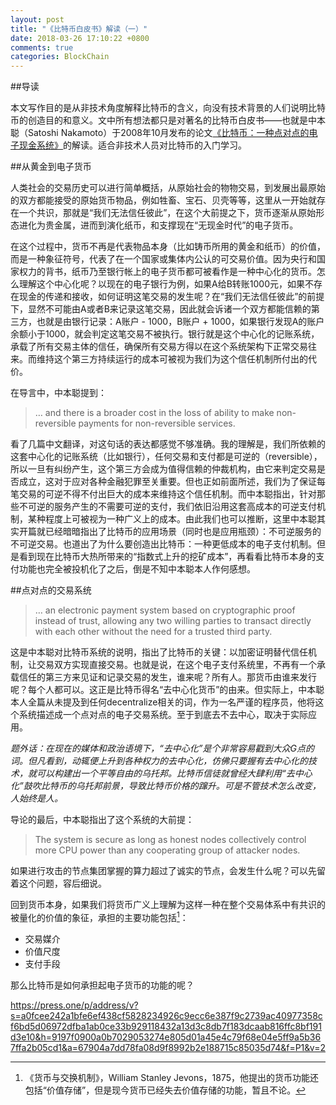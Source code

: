 ```yaml
---
layout: post
title: "《比特币白皮书》解读（一）"
date: 2018-03-26 17:10:22 +0800
comments: true
categories: BlockChain
---
```

##导读

本文写作目的是从非技术角度解释比特币的含义，向没有技术背景的人们说明比特币的创造目的和意义。文中所有想法都只是对著名的比特币白皮书——也就是中本聪（Satoshi Nakamoto）于2008年10月发布的论文[《比特币：一种点对点的电子现金系统》](https://bitcoin.org/bitcoin.pdf)的解读。适合非技术人员对比特币的入门学习。

##从黄金到电子货币

人类社会的交易历史可以进行简单概括，从原始社会的物物交易，到发展出最原始的双方都能接受的原始货币物品，例如牲畜、宝石、贝壳等等，这里从一开始就存在一个共识，那就是“我们无法信任彼此”，在这个大前提之下，货币逐渐从原始形态进化为贵金属，进而到演化纸币，和支撑现在“无现金时代”的电子货币。

在这个过程中，货币不再是代表物品本身（比如铸币所用的黄金和纸币）的价值，而是一种象征符号，代表了在一个国家或集体内公认的可交易价值。因为央行和国家权力的背书，纸币乃至银行帐上的电子货币都可被看作是一种中心化的货币。怎么理解这个中心化呢？以现在的电子银行为例，如果A给B转账1000元，如果不存在现金的传递和接收，如何证明这笔交易的发生呢？在“我们无法信任彼此”的前提下，显然不可能由A或者B来记录这笔交易，因此就会诉诸一个双方都能信赖的第三方，也就是由银行记录：A账户 - 1000，B账户 + 1000，如果银行发现A的账户余额小于1000，就会判定这笔交易不被执行。银行就是这个中心化的记账系统，承载了所有交易主体的信任，确保所有交易方得以在这个系统架构下正常交易往来。而维持这个第三方持续运行的成本可被视为我们为这个信任机制所付出的代价。

在导言中，中本聪提到：

> … and there is a broader cost in the loss of ability to make non-reversible payments for non-reversible services.

看了几篇中文翻译，对这句话的表达都感觉不够准确。我的理解是，我们所依赖的这套中心化的记账系统（比如银行），任何交易和支付都是可逆的（reversible），所以一旦有纠纷产生，这个第三方会成为值得信赖的仲裁机构，由它来判定交易是否成立，这对于应对各种金融犯罪至关重要。但也正如前面所述，我们为了保证每笔交易的可逆不得不付出巨大的成本来维持这个信任机制。而中本聪指出，针对那些不可逆的服务产生的不需要可逆的支付，我们依旧沿用这套高成本的可逆支付机制，某种程度上可被视为一种广义上的成本。由此我们也可以推断，这里中本聪其实开篇就已经暗暗指出了比特币的应用场景（同时也是应用瓶颈）：不可逆服务的不可逆交易。也道出了为什么要创造出比特币：一种更低成本的电子支付机制。但是看到现在比特币大热所带来的“指数式上升的挖矿成本”，再看看比特币本身的支付功能也完全被投机化了之后，倒是不知中本聪本人作何感想。

##点对点的交易系统

>… an electronic payment system based on cryptographic proof instead of trust, allowing any two willing parties to transact directly with each other without the need for a trusted third party.

这是中本聪对比特币系统的说明，指出了比特币的关键：以加密证明替代信任机制，让交易双方实现直接交易。也就是说，在这个电子支付系统里，不再有一个承载信任的第三方来见证和记录交易的发生，谁来呢？所有人。那货币由谁来发行呢？每个人都可以。这正是比特币得名“去中心化货币”的由来。但实际上，中本聪本人全篇从未提及到任何decentralize相关的词，作为一名严谨的程序员，他将这个系统描述成一个点对点的电子交易系统。至于到底去不去中心，取决于实际应用。

_题外话：在现在的媒体和政治语境下，“去中心化”是个非常容易戳到大众G点的词。但凡看到，动辄便上升到各种权力的去中心化，仿佛只要握有去中心化的技术，就可以构建出一个平等自由的乌托邦。比特币信徒就曾经大肆利用“去中心化”鼓吹比特币的乌托邦前景，导致比特币价格的蹿升。可是不管技术怎么改变，人始终是人。_

导论的最后，中本聪指出了这个系统的大前提：

>The system is secure as long as honest nodes collectively control more CPU power than any cooperating group of attacker nodes.

如果进行攻击的节点集团掌握的算力超过了诚实的节点，会发生什么呢？可以先留着这个问题，容后细说。

回到货币本身，如果我们将货币广义上理解为这样一种在整个交易体系中有共识的被量化的价值的象征，承担的主要功能包括[^1]：

* 交易媒介
* 价值尺度
* 支付手段

那么比特币是如何承担起电子货币的功能的呢？


[^1]: 《货币与交换机制》，William Stanley Jevons，1875，他提出的货币功能还包括“价值存储”，但是现今货币已经失去价值存储的功能，暂且不论。

https://press.one/p/address/v?s=a0fcee242a1bfe6ef438cf5828234926c9ecc6e387f9c2739ac40977358cf6bd5d06972dfba1ab0ce33b929118432a13d3c8db7f183dcaab816ffc8bf191d3e10&h=9197f0900a0b7029053274e805d01a45e4c79f68e04e5ff9a5b367ffa2b05cd1&a=67904a7dd78fa08d9f8992b2e188715c85035d74&f=P1&v=2
